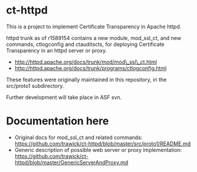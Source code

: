 ct-httpd
========

This is a project to implement Certificate Transparency in
Apache httpd.

httpd trunk as of r1589154 contains a new module, mod\_ssl\_ct,
and new commands, ctlogconfig and ctauditscts, for deploying
Certificate Transparency in an httpd server or proxy.

* http://httpd.apache.org/docs/trunk/mod/mod\_ssl\_ct.html
* http://httpd.apache.org/docs/trunk/programs/ctlogconfig.html

These features were originally maintained in this repository,
in the src/proto1 subdirectory.

Further development will take place in ASF svn.

Documentation here
==================

* Original docs for mod\_ssl\_ct and related commands:
  https://github.com/trawick/ct-httpd/blob/master/src/proto1/README.md
* Generic description of possible web server or proxy implementation:
  https://github.com/trawick/ct-httpd/blob/master/GenericServerAndProxy.md

